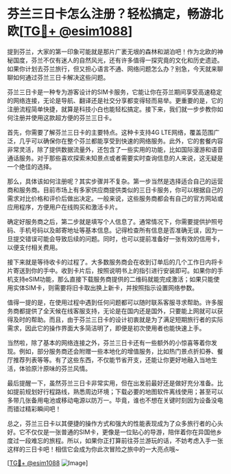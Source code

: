 # 芬兰三日卡怎么注册？轻松搞定，畅游北欧[[TG💪+ @esim1088](https://t.me/s/esim1088)]

提到芬兰，大家的第一印象可能就是那片广袤无垠的森林和湖泊吧！作为北欧的神秘国度，芬兰不仅有迷人的自然风光，还有许多值得一探究竟的文化和历史遗迹。如果你计划去芬兰旅行，但又担心语言不通、网络问题怎么办？别急，今天就来聊聊如何通过芬兰三日卡解决这些问题。

芬兰三日卡是一种专为游客设计的SIM卡服务，它能让你在芬兰期间享受高速稳定的网络连接，无论是导航、翻译还是社交分享都变得轻而易举。更重要的是，它的注册流程简单快捷，就算是科技小白也能轻松搞定。接下来，我们就一步步教你如何注册并使用这款超方便的芬兰三日卡。

首先，你需要了解芬兰三日卡的主要特点。这种卡支持4G LTE网络，覆盖范围广泛，几乎可以确保你在整个芬兰都能享受到快速的网络服务。此外，它的套餐内容非常灵活，除了提供数据流量外，还包含了一些实用的功能，比如国际漫游和语音通话服务。对于那些喜欢探索未知景点或者需要实时查询信息的人来说，这无疑是一个绝佳的选择。

那么，具体该如何注册呢？其实步骤并不复杂。第一步当然是选择适合自己的运营商和服务商。目前市场上有多家供应商提供类似的三日卡服务，你可以根据自己的需求对比价格和评价后做出决定。一般来说，这些服务商都会有自己的官方网站或应用程序，方便用户在线购买和激活卡片。

确定好服务商之后，第二步就是填写个人信息了。通常情况下，你需要提供护照号码、手机号码以及邮寄地址等基本信息。记得检查所有信息是否准确无误，因为一旦提交错误可能会导致后续的问题。同时，也可以提前准备好一张有效的信用卡，以便支付相关费用。

接下来就是等待收卡的过程了。大多数服务商会在收到订单后的几个工作日内将卡片寄送到你的手中。收到卡片后，按照说明书上的指引进行安装即可。如果你的手机支持eSIM功能，那么直接下载服务商提供的二维码就能完成激活；如果只能使用实体SIM卡，则需要将旧卡取出换上新卡，并按照指示设置网络参数。

值得一提的是，在使用过程中遇到任何问题都可以随时联系客服寻求帮助。许多服务商都提供了全天候在线客服支持，无论是在国内还是国外，只要能上网就可以获得及时的帮助。而且，由于芬兰三日卡的设计初衷就是为了满足短期旅行者的实际需求，因此它的操作界面大多简洁明了，即便是初次使用者也能快速上手。

当然啦，除了基本的网络连接之外，芬兰三日卡还有一些额外的小惊喜等着你发现。例如，部分服务商还会附赠一些本地化的增值服务，比如热门景点折扣券、餐厅推荐列表等等。有了这些东西，不仅能节省开支，还能让你更好地融入当地生活，体验原汁原味的芬兰风情。

最后提醒一下，虽然芬兰三日卡非常实用，但在出发前最好还是做好充分准备。比如提前规划好行程路线，熟悉周边环境；下载必要的地图软件离线使用；甚至可以多带几张备用电池或移动电源以防万一。毕竟，谁也不想在关键时刻因为设备没电而错过精彩瞬间吧！

总之，芬兰三日卡以其便捷的操作方式和强大的性能表现成为了众多旅行者的心头好。它不仅仅是一张普通的SIM卡，更像是一位贴心的导游，陪伴着你在异国他乡度过一段难忘的旅程。所以，如果你正打算前往芬兰游玩的话，不妨考虑入手一张这样的三日卡吧！相信它会成为你此次冒险之旅中的一大亮点哦~

[[TG💪+ @esim1088](https://t.me/s/esim1088) ![Image](https://i.postimg.cc/4NQfJmqS/Snipaste-2025-05-13-00-14-12.png)]